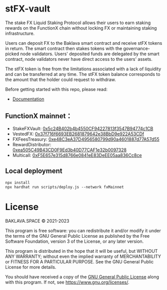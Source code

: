 # stFX-vault

The stake FX Liquid Staking Protocol allows their users to earn staking rewards on the FunctionX chain without locking FX or maintaining staking infrastructure.

Users can deposit FX to the Baklava smart contract and receive stFX tokens in return. The smart contract then stakes tokens with the governance-picked node validators. Users' deposited funds are delegated by the smart contract, node validators never have direct access to the users' assets.

The stFX token is free from the limitations associated with a lack of liquidity and can be transferred at any time. The stFX token balance corresponds to the amount that the holder could request to withdraw.

Before getting started with this repo, please read:

* [Documentation](https://baklavaspace.gitbook.io/main/about/introduction)

## FunctionX mainnet：

* StakeFXVault: [0x5c24B402b4b4550CF94227813f3547B94774c1CB](https://starscan.io/evm/address/0x5c24B402b4b4550CF94227813f3547B94774c1CB)
* VestedFX: [0x37f716f6693EB2681879642e38BbD9e922A53CDf](https://starscan.io/evm/address/0x37f716f6693EB2681879642e38BbD9e922A53CDf)
* FXFeesTreasury: [0xe48C3eA37D4956580799d90a4601887d77A57d55](https://starscan.io/evm/address/0xe48C3eA37D4956580799d90a4601887d77A57d55)
* RewardDistributor: [0xea505C49B43CD0F9Ed3b40D77CAF1e32b0097328](https://starscan.io/evm/address/0xea505C49B43CD0F9Ed3b40D77CAF1e32b0097328)
* Multicall: [0xF5E657e315d8766e0841eE83DeEE05aa836Cc8ce](https://starscan.io/evm/address/0xF5E657e315d8766e0841eE83DeEE05aa836Cc8ce)

## Local deployment
```
npx install
npx hardhat run scripts/deploy.js --network fxMainnet
```

# License

BAKLAVA.SPACE © 2021-2023

This program is free software: you can redistribute it and/or modify
it under the terms of the GNU General Public License as published by
the Free Software Foundation, version 3 of the License, or any later version.

This program is distributed in the hope that it will be useful,
but WITHOUT ANY WARRANTY; without even the implied warranty of
MERCHANTABILITY or FITNESS FOR A PARTICULAR PURPOSE.  See the
GNU General Public License for more details.

You should have received a copy of the [GNU General Public License](LICENSE)
along with this program. If not, see <https://www.gnu.org/licenses/>.
